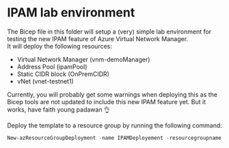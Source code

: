# IPAM lab environment
The Bicep file in this folder will setup a (very) simple lab environment for testing the new IPAM feature of Azure Virtual Network Manager.  
It will deploy the following resources:
* Virtual Network Manager (vnm-demoManager)
* Address Pool (ipamPool)
* Static CIDR block (OnPremCIDR)
* vNet (vnet-testnet1)

Currently, you will probably get some warnings when deploying this as the Bicep tools are not updated to include this new IPAM feature yet. But it works, have faith young padawan 👌

Deploy the template to a resource group by running the following command:
```powershell
New-azResourceGroupDeployment -name IPAMDeployement -resourcegroupname <resourcegroupname> -templatefile .\main.bicep
```